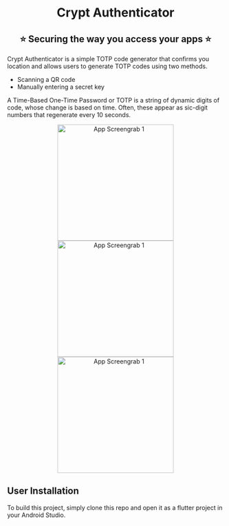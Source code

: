 <h1 align="center" style="border-bottom: none">
    <b>
        Crypt Authenticator<br>
    </b>
</h1>
<h2 align="center" style="border-bottom: none">
    ⭐️  Securing the way you access your apps  ⭐️ <br>
    </h2>



Crypt Authenticator is a simple TOTP code generator that confirms you location and allows users to generate TOTP codes using two methods. 

<ul>
    <li>Scanning a QR code</li>
    <li>Manually entering a secret key</li>
</ul>

A Time-Based One-Time Password or TOTP is a string of dynamic digits of code, whose change is based on time. Often, these appear as sic-digit numbers that regenerate every 10 seconds.

<div align="center">
<img src="https://user-images.githubusercontent.com/14253061/194707492-0754883e-010e-493e-b210-9405acc602f5.jpeg" alt="App Screengrab 1" width="270px"/>
<img src="https://user-images.githubusercontent.com/14253061/194707489-32437c1b-e234-4c15-8753-ac370d50ed7b.jpeg" alt="App Screengrab 1" width="270px"/>
<img src="https://user-images.githubusercontent.com/14253061/194707488-db707011-974b-4783-b979-1ab84636de32.jpeg" alt="App Screengrab 1" width="270px"/>
</div>


## User Installation

To build this project, simply clone this repo and open it as a flutter project in your Android Studio.
